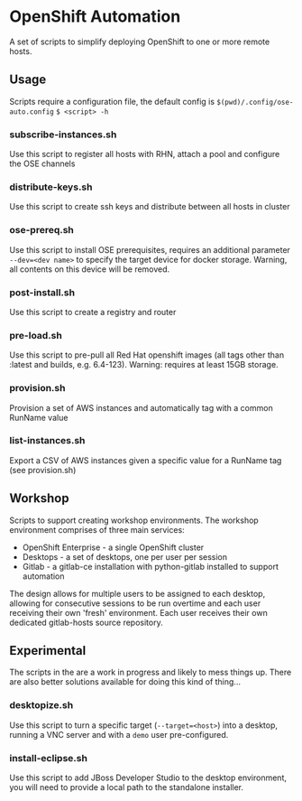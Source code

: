 # OpenShift Automation
A set of scripts to simplify deploying OpenShift to one or more remote hosts. 

## Usage
Scripts require a configuration file, the default config is `$(pwd)/.config/ose-auto.config`
`$ <script> -h`

### subscribe-instances.sh
Use this script to register all hosts with RHN, attach a pool and configure the OSE channels

### distribute-keys.sh
Use this script to create ssh keys and distribute between all hosts in cluster

### ose-prereq.sh
Use this script to install OSE prerequisites, requires an additional parameter `--dev=<dev name>` to specify the target device for docker storage. Warning, all contents on this device will be removed. 

### post-install.sh
Use this script to create a registry and router

### pre-load.sh
Use this script to pre-pull all Red Hat openshift images (all tags other than :latest and builds, e.g. 6.4-123). Warning: requires at least 15GB storage. 

### provision.sh
Provision a set of AWS instances and automatically tag with a common RunName value

### list-instances.sh
Export a CSV of AWS instances given a specific value for a RunName tag (see provision.sh)

## Workshop
Scripts to support creating workshop environments. The workshop environment comprises of three main services: 
 - OpenShift Enterprise - a single OpenShift cluster 
 - Desktops - a set of desktops, one per user per session
 - Gitlab - a gitlab-ce installation with python-gitlab installed to support automation

The design allows for multiple users to be assigned to each desktop, allowing for consecutive sessions to be run overtime and each user receiving their own 'fresh' environment. Each user receives their own dedicated gitlab-hosts source repository.

## Experimental
The scripts in the are a work in progress and likely to mess things up. There are also better solutions available for doing this kind of thing...

### desktopize.sh
Use this script to turn a specific target (`--target=<host>`) into a desktop, running a VNC server and with a `demo` user pre-configured. 

### install-eclipse.sh
Use this script to add JBoss Developer Studio to the desktop environment, you will need to provide a local path to the standalone installer. 

